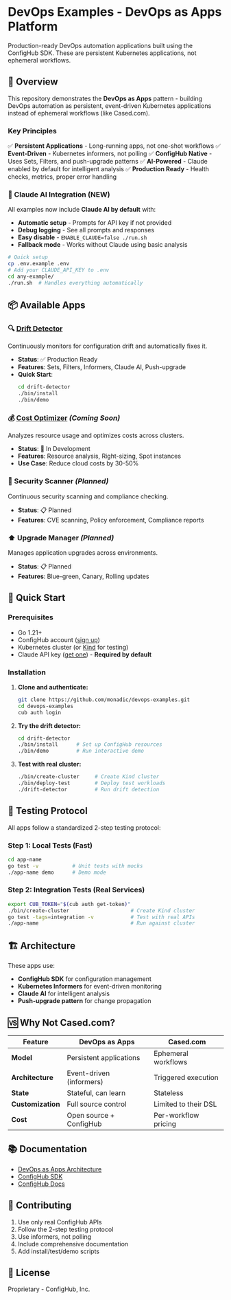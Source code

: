 # DevOps Examples - DevOps as Apps Platform

Production-ready DevOps automation applications built using the ConfigHub SDK. These are persistent Kubernetes applications, not ephemeral workflows.

## 🚀 Overview

This repository demonstrates the **DevOps as Apps** pattern - building DevOps automation as persistent, event-driven Kubernetes applications instead of ephemeral workflows (like Cased.com).

### Key Principles

✅ **Persistent Applications** - Long-running apps, not one-shot workflows
✅ **Event-Driven** - Kubernetes informers, not polling
✅ **ConfigHub Native** - Uses Sets, Filters, and push-upgrade patterns
✅ **AI-Powered** - Claude enabled by default for intelligent analysis
✅ **Production Ready** - Health checks, metrics, proper error handling

### 🤖 Claude AI Integration (NEW)

All examples now include **Claude AI by default** with:
- **Automatic setup** - Prompts for API key if not provided
- **Debug logging** - See all prompts and responses
- **Easy disable** - `ENABLE_CLAUDE=false ./run.sh`
- **Fallback mode** - Works without Claude using basic analysis

```bash
# Quick setup
cp .env.example .env
# Add your CLAUDE_API_KEY to .env
cd any-example/
./run.sh  # Handles everything automatically
```

## 📦 Available Apps

### 🔍 [Drift Detector](./drift-detector)
Continuously monitors for configuration drift and automatically fixes it.
- **Status**: ✅ Production Ready
- **Features**: Sets, Filters, Informers, Claude AI, Push-upgrade
- **Quick Start**:
  ```bash
  cd drift-detector
  ./bin/install
  ./bin/demo
  ```

### 💰 [Cost Optimizer](./cost-optimizer) *(Coming Soon)*
Analyzes resource usage and optimizes costs across clusters.
- **Status**: 🚧 In Development
- **Features**: Resource analysis, Right-sizing, Spot instances
- **Use Case**: Reduce cloud costs by 30-50%

### 🔐 Security Scanner *(Planned)*
Continuous security scanning and compliance checking.
- **Status**: 📋 Planned
- **Features**: CVE scanning, Policy enforcement, Compliance reports

### ⬆️ Upgrade Manager *(Planned)*
Manages application upgrades across environments.
- **Status**: 📋 Planned
- **Features**: Blue-green, Canary, Rolling updates

## 🚀 Quick Start

### Prerequisites
- Go 1.21+
- ConfigHub account ([sign up](https://confighub.com))
- Kubernetes cluster (or [Kind](https://kind.sigs.k8s.io/) for testing)
- Claude API key ([get one](https://console.anthropic.com/settings/keys)) - **Required by default**

### Installation

1. **Clone and authenticate:**
   ```bash
   git clone https://github.com/monadic/devops-examples.git
   cd devops-examples
   cub auth login
   ```

2. **Try the drift detector:**
   ```bash
   cd drift-detector
   ./bin/install      # Set up ConfigHub resources
   ./bin/demo         # Run interactive demo
   ```

3. **Test with real cluster:**
   ```bash
   ./bin/create-cluster     # Create Kind cluster
   ./bin/deploy-test        # Deploy test workloads
   ./drift-detector         # Run drift detection
   ```

## 🧪 Testing Protocol

All apps follow a standardized 2-step testing protocol:

### Step 1: Local Tests (Fast)
```bash
cd app-name
go test -v           # Unit tests with mocks
./app-name demo      # Demo mode
```

### Step 2: Integration Tests (Real Services)
```bash
export CUB_TOKEN="$(cub auth get-token)"
./bin/create-cluster                    # Create Kind cluster
go test -tags=integration -v            # Test with real APIs
./app-name                              # Run against cluster
```

## 🏗️ Architecture

These apps use:
- **ConfigHub SDK** for configuration management
- **Kubernetes Informers** for event-driven monitoring
- **Claude AI** for intelligent analysis
- **Push-upgrade pattern** for change propagation

## 🆚 Why Not Cased.com?

| Feature | DevOps as Apps | Cased.com |
|---------|---------------|-----------|
| **Model** | Persistent applications | Ephemeral workflows |
| **Architecture** | Event-driven (informers) | Triggered execution |
| **State** | Stateful, can learn | Stateless |
| **Customization** | Full source control | Limited to their DSL |
| **Cost** | Open source + ConfigHub | Per-workflow pricing |

## 📚 Documentation

- [DevOps as Apps Architecture](https://github.com/monadic/devops-as-apps-project)
- [ConfigHub SDK](https://github.com/monadic/devops-sdk)
- [ConfigHub Docs](https://docs.confighub.com)

## 🤝 Contributing

1. Use only real ConfigHub APIs
2. Follow the 2-step testing protocol
3. Use informers, not polling
4. Include comprehensive documentation
5. Add install/test/demo scripts

## 📄 License

Proprietary - ConfigHub, Inc.